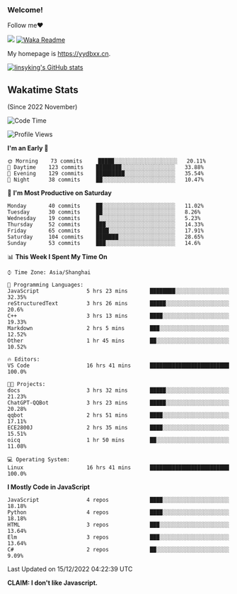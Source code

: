 ### Welcome!

Follow me:heart:

![](https://visitor-badge.glitch.me/badge?page_id=linsyking.linsyking)
[![Waka Readme](https://github.com/linsyking/linsyking/actions/workflows/waka-readme.yml/badge.svg)](https://github.com/linsyking/linsyking/actions/workflows/waka-readme.yml)

My homepage is <https://yydbxx.cn>.

[![linsyking's GitHub stats](https://github-readme-stats.vercel.app/api?username=linsyking&show_icons=true&theme=onedark)](https://github.com/anuraghazra/github-readme-stats)

## Wakatime Stats

(Since 2022 November)

<!--START_SECTION:waka-->
![Code Time](http://img.shields.io/badge/Code%20Time-30%20hrs%2058%20mins-blue)

![Profile Views](http://img.shields.io/badge/Profile%20Views-106-blue)

**I'm an Early 🐤** 

```text
🌞 Morning    73 commits     █████░░░░░░░░░░░░░░░░░░░░   20.11% 
🌆 Daytime    123 commits    ████████░░░░░░░░░░░░░░░░░   33.88% 
🌃 Evening    129 commits    █████████░░░░░░░░░░░░░░░░   35.54% 
🌙 Night      38 commits     ██░░░░░░░░░░░░░░░░░░░░░░░   10.47%

```
📅 **I'm Most Productive on Saturday** 

```text
Monday       40 commits     ██░░░░░░░░░░░░░░░░░░░░░░░   11.02% 
Tuesday      30 commits     ██░░░░░░░░░░░░░░░░░░░░░░░   8.26% 
Wednesday    19 commits     █░░░░░░░░░░░░░░░░░░░░░░░░   5.23% 
Thursday     52 commits     ███░░░░░░░░░░░░░░░░░░░░░░   14.33% 
Friday       65 commits     ████░░░░░░░░░░░░░░░░░░░░░   17.91% 
Saturday     104 commits    ███████░░░░░░░░░░░░░░░░░░   28.65% 
Sunday       53 commits     ███░░░░░░░░░░░░░░░░░░░░░░   14.6%

```


📊 **This Week I Spent My Time On** 

```text
⌚︎ Time Zone: Asia/Shanghai

💬 Programming Languages: 
JavaScript               5 hrs 23 mins       ████████░░░░░░░░░░░░░░░░░   32.35% 
reStructuredText         3 hrs 26 mins       █████░░░░░░░░░░░░░░░░░░░░   20.6% 
C++                      3 hrs 13 mins       ████░░░░░░░░░░░░░░░░░░░░░   19.33% 
Markdown                 2 hrs 5 mins        ███░░░░░░░░░░░░░░░░░░░░░░   12.52% 
Other                    1 hr 45 mins        ██░░░░░░░░░░░░░░░░░░░░░░░   10.52%

🔥 Editors: 
VS Code                  16 hrs 41 mins      █████████████████████████   100.0%

🐱‍💻 Projects: 
docs                     3 hrs 32 mins       █████░░░░░░░░░░░░░░░░░░░░   21.23% 
ChatGPT-QQBot            3 hrs 23 mins       █████░░░░░░░░░░░░░░░░░░░░   20.28% 
qqbot                    2 hrs 51 mins       ████░░░░░░░░░░░░░░░░░░░░░   17.11% 
ECE2800J                 2 hrs 35 mins       ████░░░░░░░░░░░░░░░░░░░░░   15.51% 
oicq                     1 hr 50 mins        ██░░░░░░░░░░░░░░░░░░░░░░░   11.08%

💻 Operating System: 
Linux                    16 hrs 41 mins      █████████████████████████   100.0%

```

**I Mostly Code in JavaScript** 

```text
JavaScript               4 repos             ████░░░░░░░░░░░░░░░░░░░░░   18.18% 
Python                   4 repos             ████░░░░░░░░░░░░░░░░░░░░░   18.18% 
HTML                     3 repos             ███░░░░░░░░░░░░░░░░░░░░░░   13.64% 
Elm                      3 repos             ███░░░░░░░░░░░░░░░░░░░░░░   13.64% 
C#                       2 repos             ██░░░░░░░░░░░░░░░░░░░░░░░   9.09%

```



 Last Updated on 15/12/2022 04:22:39 UTC
<!--END_SECTION:waka-->

**CLAIM: I don't like Javascript.**
